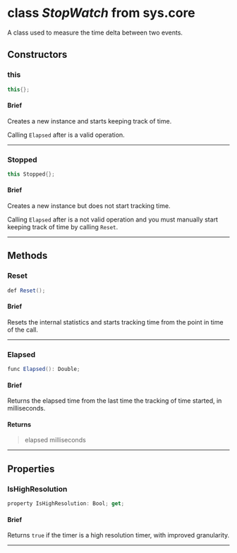# class *StopWatch* from sys.core

A class used to measure the time delta between two events.

## Constructors

### this

```C#
this{};
```

#### Brief

Creates a new instance and starts keeping track of time.

Calling `Elapsed` after is a valid operation.
***

### Stopped

```C#
this Stopped{};
```

#### Brief
Creates a new instance but does not start tracking time.

Calling `Elapsed` after is a not valid operation and you must manually start keeping track of time by calling `Reset`.
***

## Methods

### Reset

```C#
def Reset();
```

#### Brief
Resets the internal statistics and starts tracking time from the point in time of the call.
***

### Elapsed

```C#
func Elapsed(): Double;
```

#### Brief
Returns the elapsed time from the last time the tracking of time started, in milliseconds.

#### Returns
> elapsed milliseconds
***

## Properties

### IsHighResolution

```C#
property IsHighResolution: Bool; get;
```

#### Brief
Returns `true` if the timer is a high resolution timer, with improved granularity.
***

